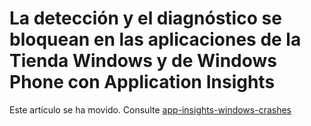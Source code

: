<properties 
	pageTitle="La detección y el diagnóstico se bloquean en las aplicaciones de la Tienda Windows y de Windows Phone con Application Insights" 
	description="Analice los problemas de rendimiento de la aplicación de su dispositivo Windows con Application Insights." 
	services="application-insights" 
    documentationCenter="windows"
	authors="alancameronwills" 
	manager="douge"/>

<tags 
	ms.service="application-insights" 
	ms.workload="tbd" 
	ms.tgt_pltfrm="ibiza" 
	ms.devlang="na" 
	ms.topic="article" 
	ms.date="07/01/2015" 
	ms.author="awills"/>

# La detección y el diagnóstico se bloquean en las aplicaciones de la Tienda Windows y de Windows Phone con Application Insights

Este artículo se ha movido. Consulte [app-insights-windows-crashes](app-insights-windows-crashes.md)

 

<!---HONumber=August15_HO6-->